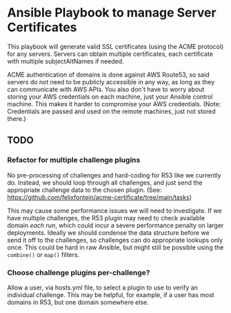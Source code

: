 # Ansible Playbook to manage Server Certificates
This playbook will generate valid SSL certificates (using the ACME protocol) for any servers.  Servers can obtain multiple certificates, each certificate with multiple subjectAltNames if needed.

ACME authentication of domains is done against AWS Route53, so said servers do not need to be publicly accessible in any way, as long as they can communicate with AWS APIs.  You also don't have to worry about storing your AWS credentials on each machine, just your Ansible control machine.  This makes it harder to compromise your AWS credentials.  (Note: Credentials are passed and used on the remote machines, just not stored there.)


## TODO

### Refactor for multiple challenge plugins
No pre-processing of challenges and hard-coding for R53 like we currently do.  Instead, we should loop through all challenges, and just send the appropriate challenge data to the chosen plugin.  (See: https://github.com/felixfontein/acme-certificate/tree/main/tasks)

This may cause some performance issues we will need to investigate.  If we have multiple challenges, the R53 plugin may need to check available domain *each run*, which could incur a severe performance penalty on larger deployments.  Ideally we should condense the data structure before we send it off to the challenges, so challenges can do appropriate lookups only once.  This could be hard in raw Ansible, but might still be possible using the `combine()` or `map()` filters.

### Choose challenge plugins per-challenge?
Allow a user, via hosts.yml file, to select a plugin to use to verify an individual challenge.  This may be helpful, for example, if a user has most domains in R53, but one domain somewhere else.
